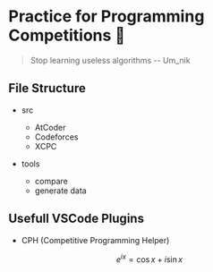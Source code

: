 # Practice for Programming Competitions 🤗

> Stop learning useless algorithms -- Um_nik

## File Structure

- src
  - AtCoder
  - Codeforces
  - XCPC

- tools
  - compare
  - generate data

## Usefull VSCode Plugins

- CPH (Competitive Programming Helper)

$$
e^{ix} =  \cos{x} + i \sin{x}
$$


<!-- not show in the preview -->